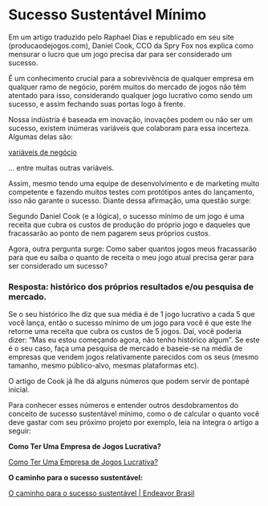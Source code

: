 # Sucesso Sustentável Mínimo

Em um artigo traduzido pelo Raphael Dias e republicado em seu site (producaodejogos.com), Daniel Cook, CCO da Spry Fox nos explica como mensurar o lucro que um jogo precisa dar para ser considerado um sucesso.

É um conhecimento crucial para a sobrevivência de qualquer empresa em qualquer ramo de negócio, porém muitos do mercado de jogos não têm atentado para isso, considerando qualquer jogo lucrativo como sendo um sucesso, e assim fechando suas portas logo à frente.

Nossa indústria é baseada em inovação, inovações podem ou não ser um sucesso, existem inúmeras variáveis que colaboram para essa incerteza. Algumas delas são:

[variáveis de negócio](Sucesso%20Sustenta%CC%81vel%20Mi%CC%81nimo/varia%CC%81veis%20de%20nego%CC%81cio.csv)

… entre muitas outras variáveis.

Assim, mesmo tendo uma equipe de desenvolvimento e de marketing muito competente e fazendo muitos testes com protótipos antes do lançamento, isso não garante o sucesso. Diante dessa afirmação, uma questão surge:

Segundo Daniel Cook (e a lógica), o sucesso mínimo de um jogo é uma receita que cubra os custos de produção do próprio jogo e daqueles que fracassarão ao ponto de nem pagarem seus próprios custos.

Agora, outra pergunta surge: Como saber quantos jogos meus fracassarão para que eu saiba o quanto de receita o meu jogo atual precisa gerar para ser considerado um sucesso?

### Resposta: histórico dos próprios resultados e/ou pesquisa de mercado.

Se o seu histórico lhe diz que sua média é de 1 jogo lucrativo a cada 5 que você lança, então o sucesso mínimo de um jogo para você é que este lhe retorne uma receita que cubra os custos de 5 jogos. Daí, você poderia dizer: “Mas eu estou começando agora, não tenho histórico algum”. Se este é o seu caso, faça uma pesquisa de mercado e baseie-se na média de empresas que vendem jogos relativamente parecidos com os seus (mesmo tamanho, mesmo público-alvo, mesmas plataformas etc).

O artigo de Cook já lhe dá alguns números que podem servir de pontapé inicial.

Para conhecer esses números e entender outros desdobramentos do conceito de sucesso sustentável mínimo, como o de calcular o quanto você deve gastar com seu próximo projeto por exemplo, leia na íntegra o artigo a seguir:

**Como Ter Uma Empresa de Jogos Lucrativa?**

[Como Ter Uma Empresa de Jogos Lucrativa?](http://producaodejogos.com/empresa-de-jogos-lucrativa/)

**O caminho para o sucesso sustentável:**

[O caminho para o sucesso sustentável | Endeavor Brasil](https://endeavor.org.br/o-caminho-para-o-sucesso-sustentavel/)